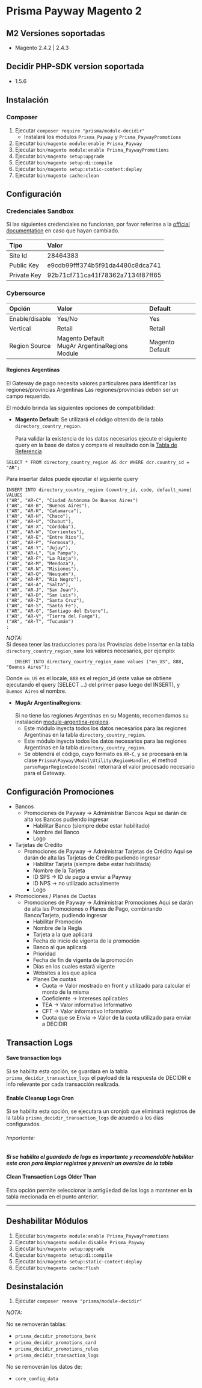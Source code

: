 # Prisma Payway Magento 2

## M2 Versiones soportadas
* Magento 2.4.2 | 2.4.3

## Decidir PHP-SDK version soportada
* 1.5.6

## Instalación
### Composer
1. Ejecutar `composer require "prisma/module-decidir"`
   - Instalará los modulos `Prisma_Payway` y `Prisma_PaywayPromotions`
2. Ejecutar `bin/magento module:enable Prisma_Payway`
3. Ejecutar `bin/magento module:enable Prisma_PaywayPromotions`
4. Ejecutar `bin/magento setup:upgrade`
5. Ejecutar `bin/magento setup:di:compile`
6. Ejecutar `bin/magento setup:static-content:deploy`
7. Ejecutar `bin/magento cache:clean`

## Configuración
### Credenciales Sandbox
Si las siguientes credenciales no funcionan, por favor referirse a la [official documentation](https://decidirv2.api-docs.io/1.0/transacciones-simples/flujo-de-una-transaccion-simple) en caso que hayan cambiado.

| Tipo        | Valor                            |  
|:------------|:---------------------------------|  
| Site Id     | 28464383                         |  
| Public Key  | e9cdb99fff374b5f91da4480c8dca741 |  
| Private Key | 92b71cf711ca41f78362a7134f87ff65 |  

### Cybersource
| Opción                 | Valor        | Default             |  
|:-----------------------|:-------------|:--------------------|  
| Enable/disable         | Yes/No       | Yes                 |  
| Vertical               | Retail       | Retail              |  
| Region Source          | Magento Default <br> MugAr ArgentinaRegions Module | Magento Default|  


#### Regiones Argentinas
El Gateway de pago necesita valores particulares para identificar las regiones/provincias Argentinas
Las regiones/provincias deben ser un campo requerido.

El módulo brinda las siguientes opciones de compatibilidad:
- **Magento Default**: Se utilizará el código obtenido de la tabla `directory_country_region`. <br>  
  Para validar la existencia de los datos necesarios ejecute el siguiente query en la base de datos y compare el resultado con la [Tabla de Referencia](https://decidirv2.api-docs.io/1.0/tablas-de-referencia-e-informacion-para-el-implementador/zpLTePd4PeuPdDBHN)
 ```  
 SELECT * FROM directory_country_region AS dcr WHERE dcr.country_id = "AR";    
  ```  
Para insertar datos puede ejecutar el siguiente query

  ```  
  INSERT INTO directory_country_region (country_id, code, default_name)   
  VALUES  
 ("AR", "AR-C", "Ciudad Autónoma De Buenos Aires")
  ("AR", "AR-B", "Buenos Aires"),
  ("AR", "AR-K", "Catamarca"),
  ("AR", "AR-H", "Chaco"),
  ("AR", "AR-U", "Chubut"),
  ("AR", "AR-X", "Córdoba"),
  ("AR", "AR-W", "Corrientes"),
  ("AR", "AR-E", "Entre Ríos"),
  ("AR", "AR-P", "Formosa"),
  ("AR", "AR-Y", "Jujuy"),
  ("AR", "AR-L", "La Pampa"),
  ("AR", "AR-F", "La Rioja"),
  ("AR", "AR-M", "Mendoza"),
  ("AR", "AR-N", "Misiones"),
  ("AR", "AR-Q", "Neuquén"),
  ("AR", "AR-R", "Río Negro"),
  ("AR", "AR-A", "Salta"),
  ("AR", "AR-J", "San Juan"),
  ("AR", "AR-D", "San Luis"),
  ("AR", "AR-Z", "Santa Cruz"),
  ("AR", "AR-S", "Santa Fe"),
  ("AR", "AR-G", "Santiago del Estero"),
  ("AR", "AR-V", "Tierra del Fuego"),
  ("AR", "AR-T", "Tucumán")
  ;
   ``` 
*NOTA:*   
Si desea tener las traducciones para las Provincias debe insertar en la tabla `directory_country_region_name` los valores necesarios, por ejemplo:
 ```
	INSERT INTO directory_country_region_name values ("en_US", 888, "Buenos Aires");   
```  
Donde `en_US` es el locale, `888` es el region_id (este value se obtiene ejecutando el query (SELECT ...) del primer paso luego del INSERT), y `Buenos Aires` el nombre. <br>


- **MugAr ArgentinaRegions**: <br>  
  Si no tiene las regiones Argentinas en su Magento, recomendamos su instalación [module-argentina-regions](https://github.com/holamugar/module-argentina-regions).
    - Este módulo inyecta todos los datos necesarios para las regiones Argentinas  en la tabla `directory_country_region`. <br>
    - Este módulo inyecta todos los datos necesarios para las regiones Argentinas  en la tabla `directory_country_region`. <br>
    - Se obtendrá el código, cuyo formato es `AR-C`, y se procesará en la clase `Prisma\Payway\Model\Utility\RegionHandler`, el method `parseMugarRegionCode($code)` retornará el valor procesado necesario para el Gateway.

## Configuración Promociones

- Bancos
    - Promociones de Payway -> Admimistrar Bancos
      Aqui se darán de alta los Bancos pudiendo ingresar
        - Habilitar Banco (siempre debe estar habilitado)
        - Nombre del Banco
        - Logo
- Tarjetas de Crédito
    - Promociones de Payway -> Admimistrar Tarjetas de Crédito
      Aqui se darán de alta las Tarjetas de Crédito pudiendo ingresar
        - Habilitar Tarjeta (siempre debe estar habilitada)
        - Nombre de la Tarjeta
        - ID SPS -> ID de pago a enviar a Payway
        - ID NPS -> no utilizado actualmente
        - Logo
- Promociones / Planes de Cuotas
    - Promociones de Payway -> Admimistrar Promociones
      Aqui se darán de alta las Promociones o Planes de Pago,
      combinando Banco/Tarjeta,  pudiendo ingresar
        - Habilitar Promoción
        - Nombre de la Regla
        - Tarjeta a la que aplicará
        - Fecha de inicio de vigenta de la promoción
        - Banco al que aplicará
        - Prioridad
        - Fecha de fin de vigenta de la promoción
        - Días en los cuales estará vigente
        - Websites a los que aplica
        - Planes De cuotas
            - Cuota -> Valor mostrado en front y utilizado para calcular el monto de la misma
            - Coeficiente -> Intereses aplicables
            - TEA -> Valor informativo Informativo
            - CFT -> Valor informativo Informativo
            - Cuota que se Envia -> Valor de la cuota utilizado para enviar a DECIDIR

## Transaction Logs
#### Save transaction logs 
  Si se habilita esta opción, se guardara en la tabla `prisma_decidir_transaction_logs` el payload de la respuesta de DECIDIR e info relevante por cada transacción realizada.
#### Enable Cleanup Logs Cron
  Si se habilita esta opción, se ejecutara un cronjob que eliminará registros de la tabla `prisma_decidir_transaction_logs` de acuerdo a los dias configurados. <br>
  ###### Importante:
**_Si se habilita el guardado de logs es importante y recomendable habilitar este cron para limpiar registros y prevenir un oversize de la tabla_**
#### Clean Transaction Logs Older Than
  Esta opción permite seleccionar la antigüedad de los logs a mantener en la tabla mecionada en el punto anterior.

---
## Deshabilitar Módulos
1. Ejecutar `bin/magento module:enable Prisma_PaywayPromotions`
2. Ejecutar `bin/magento module:disable Prisma_Payway`
3. Ejecutar `bin/magento setup:upgrade`
4. Ejecutar `bin/magento setup:di:compile`
5. Ejecutar `bin/magento setup:static-content:deploy`
6. Ejecutar `bin/magento cache:flush`

## Desinstalación
1. Ejecutar `composer remove "prisma/module-decidir"`
   
*NOTA:*
 
No se removerán tablas:
- `prisma_decidir_promotions_bank`
- `prisma_decidir_promotions_card`
- `prisma_decidir_promotions_rules`
- `prisma_decidir_transaction_logs`

No se removerán los datos de:
- `core_config_data`
